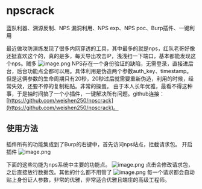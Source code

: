 # npscrack
蓝队利器、溯源反制、NPS 漏洞利用、NPS exp、NPS poc、Burp插件、一键利用

最近做攻防演练发现了很多内网穿透的工具，其中最多的就是nps，红队老哥好像还挺喜欢这个的，真的是多，每天导出攻击IP，浅浅扫一下端口，基本都能发现这个nps。贼多
![image.png](https://cdn.nlark.com/yuque/0/2023/png/2785435/1676544454463-7763da97-db3c-45ff-a152-49965c32b692.png#averageHue=%23d4e3e5&clientId=u6eb7da8f-1a0b-4&from=paste&height=1135&id=u738442be&name=image.png&originHeight=2270&originWidth=4822&originalType=binary&ratio=2&rotation=0&showTitle=false&size=2146690&status=done&style=none&taskId=u76fc6994-613c-43f8-8d62-8b0dae57b44&title=&width=2411)
NPS存在一个身份验证的缺陷，无需登录，直接进后台，后台功能点全都可以用。具体利用是伪造两个参数auth_key、timestamp。但是这俩参数的生命周期只有20秒，20秒过后就需要重新伪造，利用的时候，经常失效，还要不停的复制粘贴。非常的操蛋。
由于本人长年优雅，最看不得这种事，于是抽时间搞了一个小插件，一键解决所有问题。github连接：[https://github.com/weishen250/npscrack](https://github.com/weishen250/npscrack)。

## 使用方法

插件所有的功能集成到了Burp的右键中，首先访问nps站点，拦截请求包。
开启插件
![image.png](https://cdn.nlark.com/yuque/0/2023/png/2785435/1676560514248-a5c94d0b-cce9-4be7-89aa-4bd40ba5a2f6.png#averageHue=%23f6f5f4&clientId=u6eb7da8f-1a0b-4&from=paste&height=632&id=ub3e36420&name=image.png&originHeight=1264&originWidth=1968&originalType=binary&ratio=2&rotation=0&showTitle=false&size=366403&status=done&style=none&taskId=uf4d0f32c-4d99-4ade-9998-19b00332ab0&title=&width=984)

下面的这些功能为nps系统中主要的功能点。
![image.png](https://cdn.nlark.com/yuque/0/2023/png/2785435/1676560690558-b06975f0-3089-4d58-96b8-b6108058001d.png#averageHue=%23f7f6f5&clientId=u6eb7da8f-1a0b-4&from=paste&height=670&id=ue2219627&name=image.png&originHeight=1340&originWidth=2004&originalType=binary&ratio=2&rotation=0&showTitle=false&size=351047&status=done&style=none&taskId=u6cb48a11-b7b5-4255-af25-6bed656d1c9&title=&width=1002)
点击会修改请求包，之后直接放行数据包。其他的什么都不用管了
![image.png](https://cdn.nlark.com/yuque/0/2023/png/2785435/1676560914747-36336f05-629f-4caa-885b-f5aa9309464b.png#averageHue=%23d7dbdd&clientId=u6eb7da8f-1a0b-4&from=paste&height=809&id=u22c69a51&name=image.png&originHeight=1618&originWidth=2506&originalType=binary&ratio=2&rotation=0&showTitle=false&size=280844&status=done&style=none&taskId=u7179ae0f-b425-41a6-8575-1be9ab83194&title=&width=1253)
每一个请求都会自动贴上身份证人参数，非常的优雅，非常适合优雅且端庄的高级工程师。
